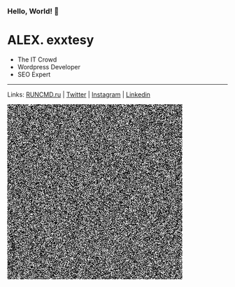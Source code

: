 ### Hello, World! 👋

ALEX. exxtesy
=============

- The IT Crowd
- Wordpress Developer
- SEO Expert

---

Links: [RUNCMD.ru](https://runcmd.ru "exxtesy's Homepage") | [Twitter](https://twitter.com/exxtesy "exxtesy's Twitter") | [Instagram](https://www.instagram.com/exxtesy/ "exxtesy's Instagram") | [Linkedin](https://www.linkedin.com/in/alekseykoshelev/)

![hello my name is](noise-full.png)
